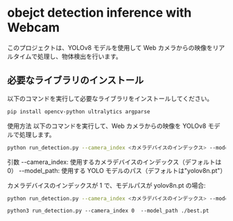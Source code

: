 # obejct detection inference with Webcam

このプロジェクトは、YOLOv8 モデルを使用して Web カメラからの映像をリアルタイムで処理し、物体検出を行います。

## 必要なライブラリのインストール

以下のコマンドを実行して必要なライブラリをインストールしてください。

```sh
pip install opencv-python ultralytics argparse
```

使用方法
以下のコマンドを実行して、Web カメラからの映像を YOLOv8 モデルで処理します。

```sh
python run_detection.py --camera_index <カメラデバイスのインデックス> --model_path <モデルのパス>
```

引数
--camera_index: 使用するカメラデバイスのインデックス（デフォルトは 0）
--model_path: 使用する YOLO モデルのパス（デフォルトは"yolov8n.pt"）

カメラデバイスのインデックスが 1 で、モデルパスが yolov8n.pt の場合:

```sh
python run_detection.py --camera_index <カメラデバイスのインデックス> --model_path <モデルのパス>
```

```
python3 run_detection.py --camera_index 0  --model_path ./best.pt
```
